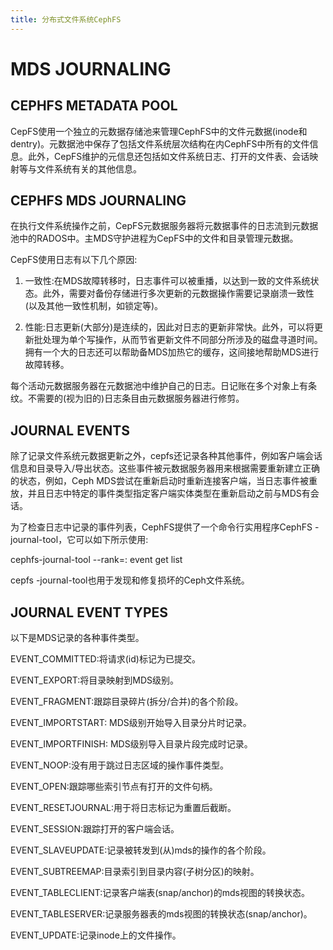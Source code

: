 ```yaml
---
title: 分布式文件系统CephFS
---
```


# MDS JOURNALING
## CEPHFS METADATA POOL

CepFS使用一个独立的元数据存储池来管理CephFS中的文件元数据(inode和dentry)。元数据池中保存了包括文件系统层次结构在内CephFS中所有的文件信息。此外，CepFS维护的元信息还包括如文件系统日志、打开的文件表、会话映射等与文件系统有关的其他信息。

## CEPHFS MDS JOURNALING
在执行文件系统操作之前，CepFS元数据服务器将元数据事件的日志流到元数据池中的RADOS中。主MDS守护进程为CepFS中的文件和目录管理元数据。

CepFS使用日志有以下几个原因:

1. 一致性:在MDS故障转移时，日志事件可以被重播，以达到一致的文件系统状态。此外，需要对备份存储进行多次更新的元数据操作需要记录崩溃一致性(以及其他一致性机制，如锁定等)。

2. 性能:日志更新(大部分)是连续的，因此对日志的更新非常快。此外，可以将更新批处理为单个写操作，从而节省更新文件不同部分所涉及的磁盘寻道时间。拥有一个大的日志还可以帮助备MDS加热它的缓存，这间接地帮助MDS进行故障转移。

每个活动元数据服务器在元数据池中维护自己的日志。日记账在多个对象上有条纹。不需要的(视为旧的)日志条目由元数据服务器进行修剪。

## JOURNAL EVENTS
除了记录文件系统元数据更新之外，cepfs还记录各种其他事件，例如客户端会话信息和目录导入/导出状态。这些事件被元数据服务器用来根据需要重新建立正确的状态，例如，Ceph MDS尝试在重新启动时重新连接客户端，当日志事件被重放，并且日志中特定的事件类型指定客户端实体类型在重新启动之前与MDS有会话。

为了检查日志中记录的事件列表，CephFS提供了一个命令行实用程序CephFS -journal-tool，它可以如下所示使用:

cephfs-journal-tool --rank=<fs>:<rank> event get list

cepfs -journal-tool也用于发现和修复损坏的Ceph文件系统。

## JOURNAL EVENT TYPES

以下是MDS记录的各种事件类型。

EVENT_COMMITTED:将请求(id)标记为已提交。

EVENT_EXPORT:将目录映射到MDS级别。

EVENT_FRAGMENT:跟踪目录碎片(拆分/合并)的各个阶段。

EVENT_IMPORTSTART: MDS级别开始导入目录分片时记录。

EVENT_IMPORTFINISH: MDS级别导入目录片段完成时记录。

EVENT_NOOP:没有用于跳过日志区域的操作事件类型。

EVENT_OPEN:跟踪哪些索引节点有打开的文件句柄。

EVENT_RESETJOURNAL:用于将日志标记为重置后截断。

EVENT_SESSION:跟踪打开的客户端会话。

EVENT_SLAVEUPDATE:记录被转发到(从)mds的操作的各个阶段。

EVENT_SUBTREEMAP:目录索引到目录内容(子树分区)的映射。

EVENT_TABLECLIENT:记录客户端表(snap/anchor)的mds视图的转换状态。

EVENT_TABLESERVER:记录服务器表的mds视图的转换状态(snap/anchor)。

EVENT_UPDATE:记录inode上的文件操作。